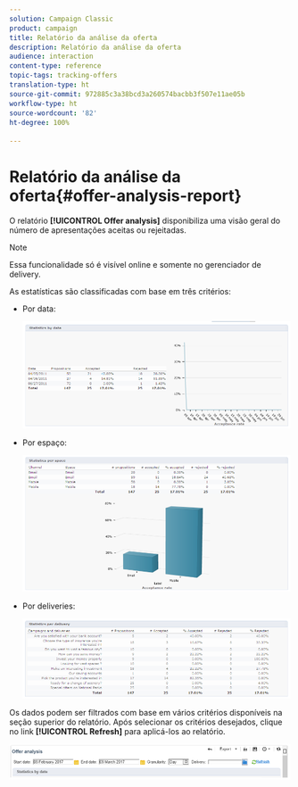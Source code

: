 ```yaml
---
solution: Campaign Classic
product: campaign
title: Relatório da análise da oferta
description: Relatório da análise da oferta
audience: interaction
content-type: reference
topic-tags: tracking-offers
translation-type: ht
source-git-commit: 972885c3a38bcd3a260574bacbb3f507e11ae05b
workflow-type: ht
source-wordcount: '82'
ht-degree: 100%

---
```



# Relatório da análise da oferta{#offer-analysis-report}

O relatório **[!UICONTROL Offer analysis]** disponibiliza uma visão geral do número de apresentações aceitas ou rejeitadas.

>[!NOTE]
>
>Essa funcionalidade só é visível online e somente no gerenciador de delivery.

As estatísticas são classificadas com base em três critérios:

* Por data:

   ![](assets/offer_report_perdate.png)

* Por espaço:

   ![](assets/offer_report_perspaces.png)

* Por deliveries:

   ![](assets/offer_report_perdeliveries.png)

Os dados podem ser filtrados com base em vários critérios disponíveis na seção superior do relatório. Após selecionar os critérios desejados, clique no link **[!UICONTROL Refresh]** para aplicá-los ao relatório.

![](assets/offer_report_criteria.png)

